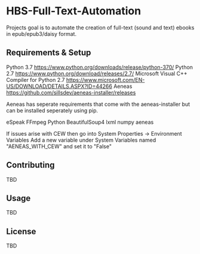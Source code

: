 # HBS-Full-Text-Automation

Projects goal is to automate the creation of full-text (sound and text) ebooks in epub/epub3/daisy format.

## Requirements & Setup

Python 3.7 https://www.python.org/downloads/release/python-370/
Python 2.7 https://www.python.org/download/releases/2.7/
Microsoft Visual C++ Compiler for Python 2.7 https://www.microsoft.com/EN-US/DOWNLOAD/DETAILS.ASPX?ID=44266
Aeneas https://github.com/sillsdev/aeneas-installer/releases

Aeneas has seperate requirements that come with the aeneas-installer but can be installed seperately using pip.

eSpeak
FFmpeg
Python
BeautifulSoup4
lxml
numpy
aeneas

If issues arise with CEW then go into System Properties -> Environment Variables
Add a new variable under System Variables named "AENEAS_WITH_CEW" and set it to "False"

## Contributing

TBD

## Usage

TBD

## License

TBD
